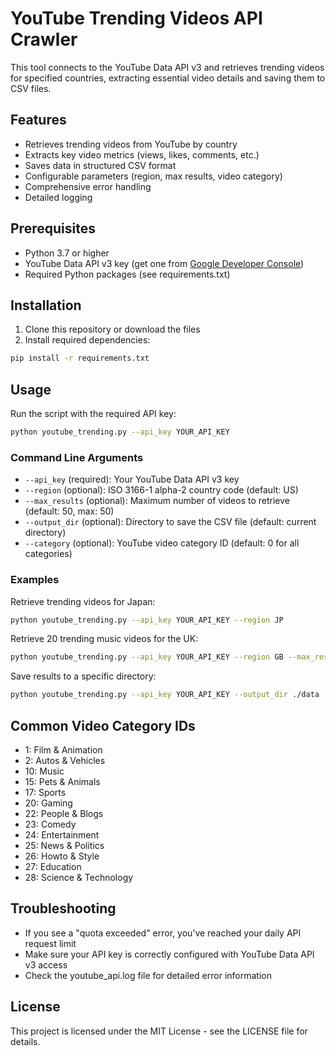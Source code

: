# YouTube Trending Videos API Crawler

This tool connects to the YouTube Data API v3 and retrieves trending videos for specified countries, extracting essential video details and saving them to CSV files.

## Features

- Retrieves trending videos from YouTube by country
- Extracts key video metrics (views, likes, comments, etc.)
- Saves data in structured CSV format
- Configurable parameters (region, max results, video category)
- Comprehensive error handling
- Detailed logging

## Prerequisites

- Python 3.7 or higher
- YouTube Data API v3 key (get one from [Google Developer Console](https://console.developers.google.com/))
- Required Python packages (see requirements.txt)

## Installation

1. Clone this repository or download the files
2. Install required dependencies:

```bash
pip install -r requirements.txt
```

## Usage

Run the script with the required API key:

```bash
python youtube_trending.py --api_key YOUR_API_KEY
```

### Command Line Arguments

- `--api_key` (required): Your YouTube Data API v3 key
- `--region` (optional): ISO 3166-1 alpha-2 country code (default: US)
- `--max_results` (optional): Maximum number of videos to retrieve (default: 50, max: 50)
- `--output_dir` (optional): Directory to save the CSV file (default: current directory)
- `--category` (optional): YouTube video category ID (default: 0 for all categories)

### Examples

Retrieve trending videos for Japan:
```bash
python youtube_trending.py --api_key YOUR_API_KEY --region JP
```

Retrieve 20 trending music videos for the UK:
```bash
python youtube_trending.py --api_key YOUR_API_KEY --region GB --max_results 20 --category 10
```

Save results to a specific directory:
```bash
python youtube_trending.py --api_key YOUR_API_KEY --output_dir ./data
```

## Common Video Category IDs

- 1: Film & Animation
- 2: Autos & Vehicles
- 10: Music
- 15: Pets & Animals
- 17: Sports
- 20: Gaming
- 22: People & Blogs
- 23: Comedy
- 24: Entertainment
- 25: News & Politics
- 26: Howto & Style
- 27: Education
- 28: Science & Technology

## Troubleshooting

- If you see a "quota exceeded" error, you've reached your daily API request limit
- Make sure your API key is correctly configured with YouTube Data API v3 access
- Check the youtube_api.log file for detailed error information

## License

This project is licensed under the MIT License - see the LICENSE file for details.